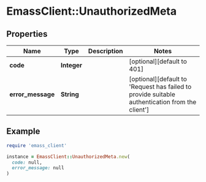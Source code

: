 # EmassClient::UnauthorizedMeta

## Properties

| Name | Type | Description | Notes |
| ---- | ---- | ----------- | ----- |
| **code** | **Integer** |  | [optional][default to 401] |
| **error_message** | **String** |  | [optional][default to &#39;Request has failed to provide suitable authentication from the client&#39;] |

## Example

```ruby
require 'emass_client'

instance = EmassClient::UnauthorizedMeta.new(
  code: null,
  error_message: null
)
```


